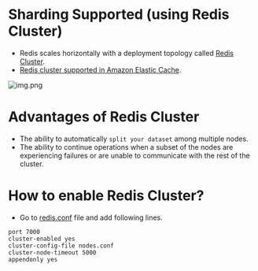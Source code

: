 # Sharding Supported (using Redis Cluster)
- Redis scales horizontally with a deployment topology called [Redis Cluster](https://redis.io/docs/manual/scaling/).
- [Redis cluster supported in Amazon Elastic Cache](../../../2_AWS/1_DatabaseServices/AmazonElasticCache/Readme.md).

![img.png](https://i1.wp.com/www.learnsteps.com/wp-content/uploads/2020/07/cluster.png?w=840&ssl=1)

# Advantages of Redis Cluster
- The ability to automatically `split your dataset` among multiple nodes.
- The ability to continue operations when a subset of the nodes are experiencing failures or are unable to communicate with the rest of the cluster.

# How to enable Redis Cluster?
- Go to [redis.conf](https://redis.io/docs/manual/scaling/) file and add following lines.

```
port 7000
cluster-enabled yes
cluster-config-file nodes.conf
cluster-node-timeout 5000
appendonly yes
```